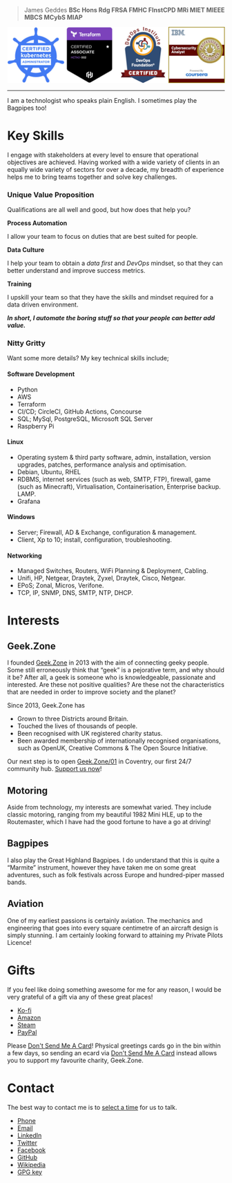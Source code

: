 > James Geddes **BSc Hons Rdg FRSA FMHC FInstCPD MRi MIET MIEEE MBCS MCybS MIAP**

[![Qualificaitons](assets/2022-10-jdg-badges.jpg "Qualifications")](https://www.credly.com/users/jamesgeddes/badges)

***

I am a technologist who speaks plain English. I sometimes play the Bagpipes too!

# Key Skills

I engage with stakeholders at every level to ensure that operational
objectives are achieved. Having worked with a wide variety of clients in an
equally wide variety of sectors for over a decade, my breadth of experience helps me to bring teams together and solve key challenges.

### Unique Value Proposition

Qualifications are all well and good, but how does that help you?

**Process Automation**

I allow your team to focus on duties that are best suited for people.

**Data Culture**

I help your team to obtain a *data first* and *DevOps* mindset, so that they can better understand and improve success
metrics.

**Training**

I upskill your team so that they have the skills and mindset required for a data driven environment.

***In short, I automate the boring stuff so that your people can better add value.***

### Nitty Gritty

Want some more details? My key technical skills include;

#### Software Development

  - Python
  - AWS
  - Terraform
  - CI/CD; CircleCI, GitHub Actions, Concourse
  - SQL; MySql, PostgreSQL, Microsoft SQL Server
  - Raspberry Pi

#### Linux

  - Operating system & third party software, admin, installation, version upgrades, patches, performance analysis and
    optimisation.
  - Debian, Ubuntu, RHEL
  - RDBMS, internet services (such as web, SMTP, FTP), firewall, game (such as Minecraft), Virtualisation,
    Containerisation, Enterprise backup. LAMP.
  - Grafana

#### Windows

  - Server; Firewall, AD & Exchange, configuration & management.
  - Client, Xp to 10; install, configuration, troubleshooting.

#### Networking

  - Managed Switches, Routers, WiFi Planning & Deployment, Cabling.
  - Unifi, HP, Netgear, Draytek, Zyxel, Draytek, Cisco, Netgear.
  - EPoS; Zonal, Micros, Verifone.
  - TCP, IP, SNMP, DNS, SMTP, NTP, DHCP.



# Interests
## Geek.Zone

I founded [Geek.Zone](http://Geek.Zone) in 2013 with the aim of connecting geeky people. Some still erroneously think
that “geek” is a pejorative term, and why should it be? After all, a geek is someone who is knowledgeable, passionate
and interested. Are these not positive qualities? Are these not the characteristics that are needed in order to improve
society and the planet?

Since 2013, Geek.Zone has

- Grown to three Districts around Britain.
- Touched the lives of thousands of people.
- Been recognised with UK registered charity status.
- Been awarded membership of internationally recognised organisations, such as OpenUK, Creative Commons & The Open Source Initiative.

Our next step is to open [Geek.Zone/01](http://geek.zone/01) in Coventry, our first 24/7 community hub.
[Support us now](https://link.justgiving.com/v1/campaign/donate/campaignGuid/f245c00d-ce79-4fa4-959f-c266cdb6a3ba?currency=GBP&amount=50)!

## Motoring

Aside from technology, my interests are somewhat varied. They include classic motoring, ranging from my beautiful 1982
Mini HLE, up to the Routemaster, which I have had the good fortune to have a go at driving!

## Bagpipes

I also play the Great Highland Bagpipes. I do understand that this is quite a “Marmite” instrument, however they have
taken me on some great adventures, such as folk festivals across Europe and hundred-piper massed bands.

## Aviation

One of my earliest passions is certainly aviation. The mechanics and engineering that goes into every square centimetre
of an aircraft design is simply stunning. I am certainly looking forward to attaining my Private Pilots Licence!

# Gifts

If you feel like doing something awesome for me for any reason, I would be very grateful of a gift via any of these
great places!

- [Ko-fi](https://ko-fi.com/jamesgeddes)
- [Amazon](https://www.amazon.co.uk/hz/wishlist/ls/WS5TGJQ9K8BS?ref_=wl_share)
- [Steam](https://store.steampowered.com/wishlist/id/jamesgeddes#sort=reviewscore)
- [PayPal](https://www.paypal.me/jamesgeddes)


Please [Don't Send Me A Card](https://www.dontsendmeacard.com/charities/6Iws)! Physical greetings cards go in the bin
within a few days, so sending an ecard via [Don't Send Me A Card](https://www.dontsendmeacard.com/charities/6Iws) instead
allows you to support my favourite charity, Geek.Zone.


# Contact

The best way to contact me is to [select a time](https://jamesgeddes.pro/meeting) for us to talk.

- [Phone](https://jamesgeddes.pro/meeting)
- [Email](mailto:j@jamesgeddes.pro)
- [LinkedIn](https://www.linkedin.com/in/jamesgeddes/)
- [Twitter](https://twitter.com/JamesGeddes)
- [Facebook](https://facebook.com/JamesGeddes)
- [GitHub](https://github.com/jamesgeddes)
- [Wikipedia](https://en.wikipedia.org/wiki/User:JamesGeddes)
- [GPG key](http://jamesgeddes.pro/gpg/jamesgeddes.txt)
